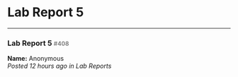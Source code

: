 # Lab Report 5 #

---


### Lab Report 5 <span style="color:gray; font-size:small;">#408</span> ###

**Name:** Anonymous  
*Posted 12 hours ago in Lab Reports*
